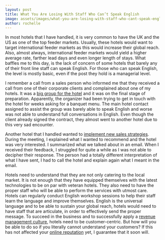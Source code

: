 ```yaml
---
layout: post
title: What You Are Losing With Staff Who Can’t Speak English
image: assets/images/what-you-are-losing-with-staff-who-cant-speak-english.jpg
author: rochelle
---
```


In most hotels that I have handled, it is very common to have the UK and the US as one of the top feeder markets. Usually, these hotels would want to target international feeder markets as this would increase their global reach. Also, almost always, international feeder markets would yield a higher average rate, farther lead days and even longer length of stays. What baffles me to this day, is the lack of concern of some hotels that barely any of their front line staff can speak English. For those who can speak English, the level is mostly basic, even if the post they hold is a managerial level.

I remember a call from a sales person who informed me that they received a call from one of their corporate clients and complained about one of my hotels. It was a [big group for the hotel](https://rochellecastillejos.com/why-hotels-need-to-analyze-group-trends-and-patterns/) and it was on the final stage of preparation. Apparently, the organizer had been trying to get in touch with the hotel for weeks asking for a banquet menu. The main hotel contact assigned to assist the group was barely able to speak English and worse was not able to understand full conversations in English. Even though the client already signed the contract, they almost went to another hotel due to this very sad encounter.

Another hotel that I handled wanted to [implement new sales strategies](https://rochellecastillejos.com/how-to-maximize-your-revenue-from-corporate-clients/). During the meeting, I explained what I wanted to recommend and the hotel was very interested. I summarized what we talked about in an email. When I received their feedback, I struggled for quite a while as I was not able to decipher their response. The person had a totally different interpretation of what I have sent, I had to call the hotel and explain again what I meant in the email.

Hotels need to understand that they are not only catering to the local market. It is not enough that they have equipped themselves with the latest technologies to be on par with veteran hotels. They also need to have the proper staff who will be able to perform the services with utmost care. Hotels can regularly conduct English workshop sessions to help their staff learn the language and improve themselves. English is the universal language and to be able to sustain your global reach, hotels would need to have staff that are articulate, in order to effectively send the proper message. To succeed in the business and to successfully apply a [revenue management culture](https://rochellecastillejos.com/how-to-create-a-revenue-management-culture-in-your-hotel/), hotels need to be customer-centric. But how will you be able to do so if you literally cannot understand your customers? If this has not affected your [online reputation](https://rochellecastillejos.com/how-to-improve-your-online-reputation-in-4-steps/) yet, I guarantee that it soon will.